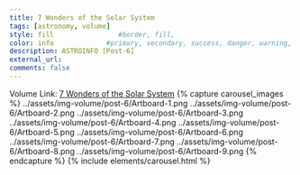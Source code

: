 ```yaml
---
title: 7 Wonders of the Solar System
tags: [astronomy, volume]
style: fill                #border, fill, 
color: info             #primary, secondary, success, danger, warning, info, light, dark
description: ASTROINFO [Post-6]
external_url:  
comments: false
---
```

Volume Link: [7 Wonders of the Solar System](https://volumestories.page.link/mjWc)
{% capture carousel_images %}
../assets/img-volume/post-6/Artboard-1.png
../assets/img-volume/post-6/Artboard-2.png
../assets/img-volume/post-6/Artboard-3.png
../assets/img-volume/post-6/Artboard-4.png
../assets/img-volume/post-6/Artboard-5.png
../assets/img-volume/post-6/Artboard-6.png
../assets/img-volume/post-6/Artboard-7.png
../assets/img-volume/post-6/Artboard-8.png
../assets/img-volume/post-6/Artboard-9.png
{% endcapture %}
{% include elements/carousel.html %}